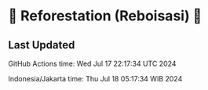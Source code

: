 
# 🌳 Reforestation (Reboisasi) 🌲

## Last Updated

GitHub Actions time: Wed Jul 17 22:17:34 UTC 2024

Indonesia/Jakarta time: Thu Jul 18 05:17:34 WIB 2024
